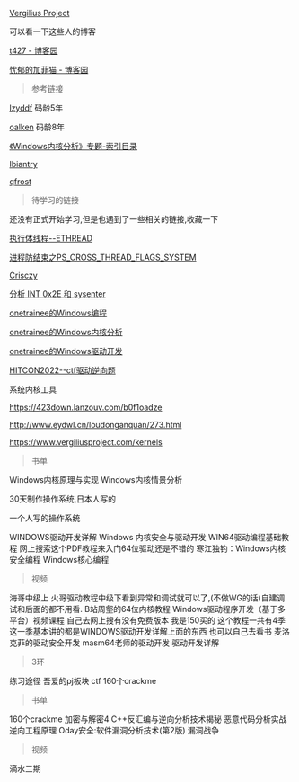 

[Vergilius Project](https://www.vergiliusproject.com/)

可以看一下这些人的博客

[t427 - 博客园](https://www.cnblogs.com/t427/)

[忧郁的加菲猫 - 博客园](https://www.cnblogs.com/whiteyun/)



>   参考链接

[lzyddf](https://blog.csdn.net/qq_41988448/category_9429987_2.html) 码龄5年

[oalken](https://blog.csdn.net/qq_18120361/category_10836381.html?spm=1001.2014.3001.5482) 码龄8年

[《Windows内核分析》专题-索引目录](https://www.cnblogs.com/onetrainee/p/11675224.html)

[Ibiantry](https://cloud.tencent.com/developer/article/1654532?areaSource=&traceId=)

[qfrost](http://www.qfrost.com/WindowsKernel/Windows%E4%BF%9D%E6%8A%A4%E6%A8%A1%E5%BC%8F%E5%AD%A6%E4%B9%A0%E7%AC%94%E8%AE%B0_1/)



>   待学习的链接

还没有正式开始学习,但是也遇到了一些相关的链接,收藏一下

[执行体线程--ETHREAD](https://blog.csdn.net/yourenhello/article/details/17226379?spm=1001.2101.3001.6650.10&utm_medium=distribute.pc_relevant.none-task-blog-2%7Edefault%7ECTRLIST%7ERate-10-17226379-blog-119733024.pc_relevant_recovery_v2&depth_1-utm_source=distribute.pc_relevant.none-task-blog-2%7Edefault%7ECTRLIST%7ERate-10-17226379-blog-119733024.pc_relevant_recovery_v2&utm_relevant_index=11)

[进程防结束之PS_CROSS_THREAD_FLAGS_SYSTEM](https://blog.csdn.net/wzsy/article/details/43449811?spm=1001.2101.3001.6650.13&utm_medium=distribute.pc_relevant.none-task-blog-2%7Edefault%7EBlogCommendFromBaidu%7ERate-13-43449811-blog-119733024.pc_relevant_recovery_v2&depth_1-utm_source=distribute.pc_relevant.none-task-blog-2%7Edefault%7EBlogCommendFromBaidu%7ERate-13-43449811-blog-119733024.pc_relevant_recovery_v2&utm_relevant_index=14)

[Crisczy](https://www.cnblogs.com/Crisczy/)

[分析 INT 0x2E 和 sysenter](https://blog.csdn.net/Kwansy/article/details/109358719)

[onetrainee的Windows编程](https://www.cnblogs.com/onetrainee/category/1562724.html)

[onetrainee的Windows内核分析](https://www.cnblogs.com/onetrainee/category/1730642.html)

[onetrainee的Windows驱动开发](https://www.cnblogs.com/onetrainee/category/1607647.html)

[HITCON2022--ctf驱动逆向题](https://cloud.tencent.com/developer/article/2201541)





系统内核工具

 https://423down.lanzouv.com/b0f1oadze

http://www.eydwl.cn/loudonganquan/273.html

https://www.vergiliusproject.com/kernels 







>   书单

Windows内核原理与实现
Windows内核情景分析

30天制作操作系统,日本人写的

一个人写的操作系统

WINDOWS驱动开发详解
Windows 内核安全与驱动开发
WIN64驱动编程基础教程 网上搜索这个PDF教程来入门64位驱动还是不错的
寒江独钓：Windows内核安全编程
Windows核心编程



>   视频

海哥中级上
火哥驱动教程中级下看到异常和调试就可以了,(不做WG的话)自建调试和后面的都不用看.
B站周壑的64位内核教程
Windows驱动程序开发（基于多平台）视频课程 自己去网上搜有没有免费版本 我是150买的
这个教程一共有4季 这一季基本讲的都是WINDOWS驱动开发详解上面的东西 也可以自己去看书
麦洛克菲的驱动安全开发
masm64老师的驱动开发
驱动开发详解



>   3环

练习途径
吾爱的pj板块
ctf
160个crackme



>   书单



160个crackme
加密与解密4
C++反汇编与逆向分析技术揭秘
恶意代码分析实战
逆向工程原理
Oday安全:软件漏洞分析技术(第2版)
漏洞战争



>   视频

滴水三期




